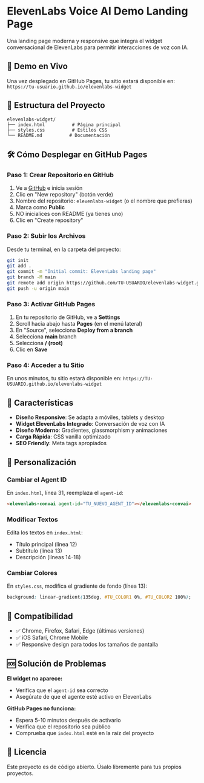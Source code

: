 # ElevenLabs Voice AI Demo Landing Page

Una landing page moderna y responsive que integra el widget conversacional de ElevenLabs para permitir interacciones de voz con IA.

## 🚀 Demo en Vivo

Una vez desplegado en GitHub Pages, tu sitio estará disponible en: `https://tu-usuario.github.io/elevenlabs-widget`

## 📁 Estructura del Proyecto

```
elevenlabs-widget/
├── index.html          # Página principal
├── styles.css          # Estilos CSS
└── README.md          # Documentación
```

## 🛠️ Cómo Desplegar en GitHub Pages

### Paso 1: Crear Repositorio en GitHub
1. Ve a [GitHub](https://github.com) e inicia sesión
2. Clic en "New repository" (botón verde)
3. Nombre del repositorio: `elevenlabs-widget` (o el nombre que prefieras)
4. Marca como **Public**
5. NO inicialices con README (ya tienes uno)
6. Clic en "Create repository"

### Paso 2: Subir los Archivos
Desde tu terminal, en la carpeta del proyecto:

```bash
git init
git add .
git commit -m "Initial commit: ElevenLabs landing page"
git branch -M main
git remote add origin https://github.com/TU-USUARIO/elevenlabs-widget.git
git push -u origin main
```

### Paso 3: Activar GitHub Pages
1. En tu repositorio de GitHub, ve a **Settings**
2. Scroll hacia abajo hasta **Pages** (en el menú lateral)
3. En "Source", selecciona **Deploy from a branch**
4. Selecciona **main** branch
5. Selecciona **/ (root)**
6. Clic en **Save**

### Paso 4: Acceder a tu Sitio
En unos minutos, tu sitio estará disponible en:
`https://TU-USUARIO.github.io/elevenlabs-widget`

## 🎨 Características

- **Diseño Responsive**: Se adapta a móviles, tablets y desktop
- **Widget ElevenLabs Integrado**: Conversación de voz con IA
- **Diseño Moderno**: Gradientes, glassmorphism y animaciones
- **Carga Rápida**: CSS vanilla optimizado
- **SEO Friendly**: Meta tags apropiados

## 🔧 Personalización

### Cambiar el Agent ID
En `index.html`, línea 31, reemplaza el `agent-id`:
```html
<elevenlabs-convai agent-id="TU_NUEVO_AGENT_ID"></elevenlabs-convai>
```

### Modificar Textos
Edita los textos en `index.html`:
- Título principal (línea 12)
- Subtítulo (línea 13)  
- Descripción (líneas 14-18)

### Cambiar Colores
En `styles.css`, modifica el gradiente de fondo (línea 13):
```css
background: linear-gradient(135deg, #TU_COLOR1 0%, #TU_COLOR2 100%);
```

## 📱 Compatibilidad

- ✅ Chrome, Firefox, Safari, Edge (últimas versiones)
- ✅ iOS Safari, Chrome Mobile
- ✅ Responsive design para todos los tamaños de pantalla

## 🆘 Solución de Problemas

**El widget no aparece:**
- Verifica que el `agent-id` sea correcto
- Asegúrate de que el agente esté activo en ElevenLabs

**GitHub Pages no funciona:**
- Espera 5-10 minutos después de activarlo
- Verifica que el repositorio sea público
- Comprueba que `index.html` esté en la raíz del proyecto

## 📄 Licencia

Este proyecto es de código abierto. Úsalo libremente para tus propios proyectos.